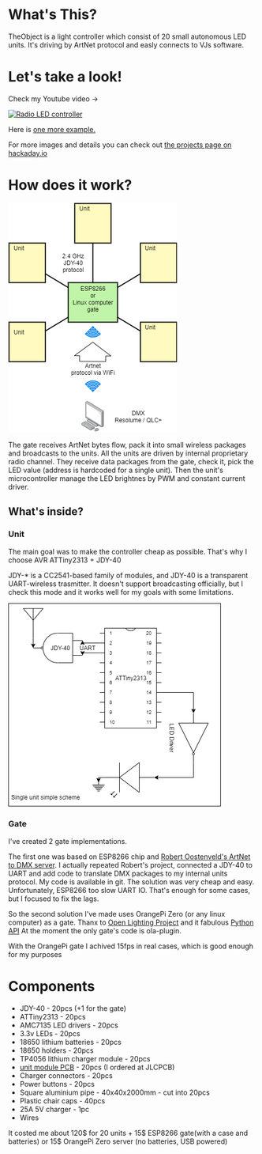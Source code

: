 <h1>What's This?</h1>

<p>TheObject is a light controller which consist of 20 small autonomous LED units. It's driving by ArtNet protocol and easly connects to VJs software.</p>

<h1>Let's take a look!</h1>
<p>Check my Youtube video -></p>
<div>
  <a href="https://www.youtube.com/watch?v=r2PG3HvHW_Q"><img src="https://img.youtube.com/vi/r2PG3HvHW_Q/0.jpg" alt="Radio LED controller"></a>
</div>
<p>Here is <a href="https://www.youtube.com/watch?v=z9Q8UoAGk6M">one more example.</a></p>
<p>For more images and details you can check out <a href="https://hackaday.io/project/170265-radio-led-controller">the projects page on hackaday.io</a></p> 

<h1>How does it work?</h1>
<img src="https://raw.githubusercontent.com/fortl/theobject/master/images/theobject-main-scheme.png"/>
<p>The gate receives ArtNet bytes flow, pack it into small wireless packages and broadcasts to the units. All the units are driven by internal proprietary radio channel. They receive data packages from the gate, check it, pick the LED value (address is hardcoded for a single unit). Then the unit's microcontroller manage the LED brightnes by PWM and constant current driver.</p>

<h2>What's inside?</h2>
<h3>Unit</h3>
<p>The main goal was to make the controller cheap as possible. That's why I choose AVR ATTiny2313 + JDY-40</p>
<p>JDY-* is a CC2541-based family of modules, and JDY-40 is a transparent UART-wireless trasmitter. It doesn't support broadcasting officially, but I check this mode and it works well for my goals with some limitations.</p>

<img src="https://raw.githubusercontent.com/fortl/theobject/master/images/theobject-single-unit.png"/>
<h3>Gate</h3>
<p>I've created 2 gate implementations.</p> 
<p>The first one was based on ESP8266 chip and <a href='https://robertoostenveld.nl/art-net-to-dmx512-with-esp8266/'>Robert Oostenveld's ArtNet to DMX server</a>. I actually repeated Robert's project, connected a JDY-40 to UART and add code to translate DMX packages to my internal units protocol. My code is available in git. The solution was very cheap and easy. Unfortunately, ESP8266 too slow UART IO. That's enough for some cases, but I focused to fix the lags.</p>
<p>So the second solution I've made uses OrangePi Zero (or any linux computer) as a gate. Thanx to <a href="https://www.openlighting.org/">Open Lighting Project</a> and it fabulous <a href="https://www.openlighting.org/ola/developer-documentation/python-api/">Python API</a> At the moment the only gate's code is ola-plugin. 
<p>With the OrangePi gate I achived 15fps in real cases, which is good enough for my purposes</p>

<h1>Components</h1>
<ul>
  <li>JDY-40 - 20pcs (+1 for the gate)</li>
  <li>ATTiny2313 - 20pcs</li>
  <li>AMC7135 LED drivers - 20pcs</li>
  <li>3.3v LEDs - 20pcs</li>
  <li>18650 lithium batteries - 20pcs</li>
  <li>18650 holders - 20pcs</li>
  <li>TP4056 lithium charger module - 20pcs</li>
  <li><a href="https://raw.githubusercontent.com/fortl/theobject/master/images/unit-layout.png">unit module PCB</a> - 20pcs (I ordered at JLCPCB)</li>
  <li>Charger connectors - 20pcs</li>
  <li>Power buttons - 20pcs</li>
  <li>Square aluminium pipe - 40x40x2000mm - cut into 20pcs</li>
  <li>Plastic chair caps - 40pcs</li>
  <li>25A 5V charger - 1pc</li>
  <li>Wires</li>  
</ul>
It costed me about 120$ for 20 units + 15$ ESP8266 gate(with a case and batteries) or 15$ OrangePi Zero server (no batteries, USB powered) 

